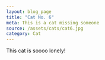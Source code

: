 ```yaml
---
layout: blog_page
title: "Cat No. 6"
meta: This is a cat missing someone
source: /assets/cats/cat6.jpg
category: Cat
---
```


This cat is soooo lonely!